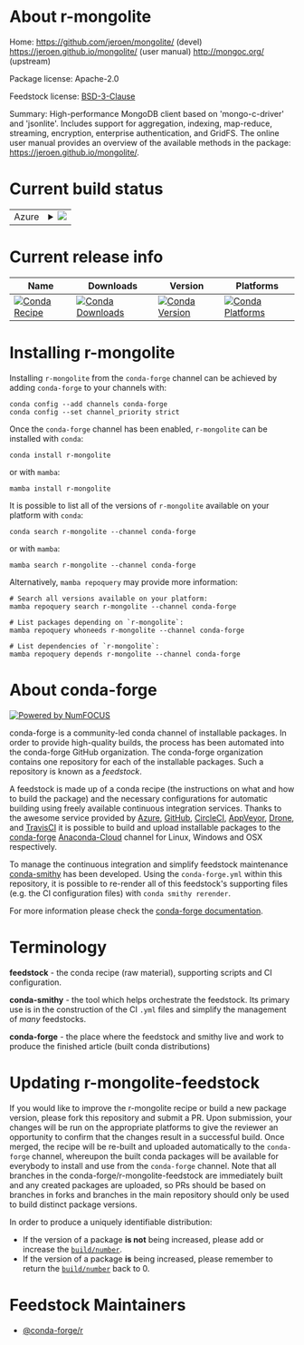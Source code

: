 About r-mongolite
=================

Home: https://github.com/jeroen/mongolite/ (devel) https://jeroen.github.io/mongolite/ (user manual) http://mongoc.org/ (upstream)

Package license: Apache-2.0

Feedstock license: [BSD-3-Clause](https://github.com/conda-forge/r-mongolite-feedstock/blob/main/LICENSE.txt)

Summary: High-performance MongoDB client based on 'mongo-c-driver' and 'jsonlite'. Includes support for aggregation, indexing, map-reduce, streaming, encryption, enterprise authentication, and GridFS. The online user manual provides an overview  of the available methods in the package: <https://jeroen.github.io/mongolite/>.

Current build status
====================


<table>
    
  <tr>
    <td>Azure</td>
    <td>
      <details>
        <summary>
          <a href="https://dev.azure.com/conda-forge/feedstock-builds/_build/latest?definitionId=2523&branchName=main">
            <img src="https://dev.azure.com/conda-forge/feedstock-builds/_apis/build/status/r-mongolite-feedstock?branchName=main">
          </a>
        </summary>
        <table>
          <thead><tr><th>Variant</th><th>Status</th></tr></thead>
          <tbody><tr>
              <td>linux_64_r_base4.0</td>
              <td>
                <a href="https://dev.azure.com/conda-forge/feedstock-builds/_build/latest?definitionId=2523&branchName=main">
                  <img src="https://dev.azure.com/conda-forge/feedstock-builds/_apis/build/status/r-mongolite-feedstock?branchName=main&jobName=linux&configuration=linux_64_r_base4.0" alt="variant">
                </a>
              </td>
            </tr><tr>
              <td>linux_64_r_base4.1</td>
              <td>
                <a href="https://dev.azure.com/conda-forge/feedstock-builds/_build/latest?definitionId=2523&branchName=main">
                  <img src="https://dev.azure.com/conda-forge/feedstock-builds/_apis/build/status/r-mongolite-feedstock?branchName=main&jobName=linux&configuration=linux_64_r_base4.1" alt="variant">
                </a>
              </td>
            </tr><tr>
              <td>osx_64_r_base4.0</td>
              <td>
                <a href="https://dev.azure.com/conda-forge/feedstock-builds/_build/latest?definitionId=2523&branchName=main">
                  <img src="https://dev.azure.com/conda-forge/feedstock-builds/_apis/build/status/r-mongolite-feedstock?branchName=main&jobName=osx&configuration=osx_64_r_base4.0" alt="variant">
                </a>
              </td>
            </tr><tr>
              <td>osx_64_r_base4.1</td>
              <td>
                <a href="https://dev.azure.com/conda-forge/feedstock-builds/_build/latest?definitionId=2523&branchName=main">
                  <img src="https://dev.azure.com/conda-forge/feedstock-builds/_apis/build/status/r-mongolite-feedstock?branchName=main&jobName=osx&configuration=osx_64_r_base4.1" alt="variant">
                </a>
              </td>
            </tr>
          </tbody>
        </table>
      </details>
    </td>
  </tr>
</table>

Current release info
====================

| Name | Downloads | Version | Platforms |
| --- | --- | --- | --- |
| [![Conda Recipe](https://img.shields.io/badge/recipe-r--mongolite-green.svg)](https://anaconda.org/conda-forge/r-mongolite) | [![Conda Downloads](https://img.shields.io/conda/dn/conda-forge/r-mongolite.svg)](https://anaconda.org/conda-forge/r-mongolite) | [![Conda Version](https://img.shields.io/conda/vn/conda-forge/r-mongolite.svg)](https://anaconda.org/conda-forge/r-mongolite) | [![Conda Platforms](https://img.shields.io/conda/pn/conda-forge/r-mongolite.svg)](https://anaconda.org/conda-forge/r-mongolite) |

Installing r-mongolite
======================

Installing `r-mongolite` from the `conda-forge` channel can be achieved by adding `conda-forge` to your channels with:

```
conda config --add channels conda-forge
conda config --set channel_priority strict
```

Once the `conda-forge` channel has been enabled, `r-mongolite` can be installed with `conda`:

```
conda install r-mongolite
```

or with `mamba`:

```
mamba install r-mongolite
```

It is possible to list all of the versions of `r-mongolite` available on your platform with `conda`:

```
conda search r-mongolite --channel conda-forge
```

or with `mamba`:

```
mamba search r-mongolite --channel conda-forge
```

Alternatively, `mamba repoquery` may provide more information:

```
# Search all versions available on your platform:
mamba repoquery search r-mongolite --channel conda-forge

# List packages depending on `r-mongolite`:
mamba repoquery whoneeds r-mongolite --channel conda-forge

# List dependencies of `r-mongolite`:
mamba repoquery depends r-mongolite --channel conda-forge
```


About conda-forge
=================

[![Powered by
NumFOCUS](https://img.shields.io/badge/powered%20by-NumFOCUS-orange.svg?style=flat&colorA=E1523D&colorB=007D8A)](https://numfocus.org)

conda-forge is a community-led conda channel of installable packages.
In order to provide high-quality builds, the process has been automated into the
conda-forge GitHub organization. The conda-forge organization contains one repository
for each of the installable packages. Such a repository is known as a *feedstock*.

A feedstock is made up of a conda recipe (the instructions on what and how to build
the package) and the necessary configurations for automatic building using freely
available continuous integration services. Thanks to the awesome service provided by
[Azure](https://azure.microsoft.com/en-us/services/devops/), [GitHub](https://github.com/),
[CircleCI](https://circleci.com/), [AppVeyor](https://www.appveyor.com/),
[Drone](https://cloud.drone.io/welcome), and [TravisCI](https://travis-ci.com/)
it is possible to build and upload installable packages to the
[conda-forge](https://anaconda.org/conda-forge) [Anaconda-Cloud](https://anaconda.org/)
channel for Linux, Windows and OSX respectively.

To manage the continuous integration and simplify feedstock maintenance
[conda-smithy](https://github.com/conda-forge/conda-smithy) has been developed.
Using the ``conda-forge.yml`` within this repository, it is possible to re-render all of
this feedstock's supporting files (e.g. the CI configuration files) with ``conda smithy rerender``.

For more information please check the [conda-forge documentation](https://conda-forge.org/docs/).

Terminology
===========

**feedstock** - the conda recipe (raw material), supporting scripts and CI configuration.

**conda-smithy** - the tool which helps orchestrate the feedstock.
                   Its primary use is in the construction of the CI ``.yml`` files
                   and simplify the management of *many* feedstocks.

**conda-forge** - the place where the feedstock and smithy live and work to
                  produce the finished article (built conda distributions)


Updating r-mongolite-feedstock
==============================

If you would like to improve the r-mongolite recipe or build a new
package version, please fork this repository and submit a PR. Upon submission,
your changes will be run on the appropriate platforms to give the reviewer an
opportunity to confirm that the changes result in a successful build. Once
merged, the recipe will be re-built and uploaded automatically to the
`conda-forge` channel, whereupon the built conda packages will be available for
everybody to install and use from the `conda-forge` channel.
Note that all branches in the conda-forge/r-mongolite-feedstock are
immediately built and any created packages are uploaded, so PRs should be based
on branches in forks and branches in the main repository should only be used to
build distinct package versions.

In order to produce a uniquely identifiable distribution:
 * If the version of a package **is not** being increased, please add or increase
   the [``build/number``](https://docs.conda.io/projects/conda-build/en/latest/resources/define-metadata.html#build-number-and-string).
 * If the version of a package **is** being increased, please remember to return
   the [``build/number``](https://docs.conda.io/projects/conda-build/en/latest/resources/define-metadata.html#build-number-and-string)
   back to 0.

Feedstock Maintainers
=====================

* [@conda-forge/r](https://github.com/conda-forge/r/)

